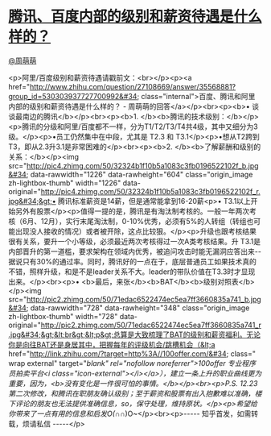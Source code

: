 
#  [腾讯、百度内部的级别和薪资待遇是什么样的？](https://zhihu.com/questions/27108605)



[@周萌萌](https://zhihu.com/people/0b6d6678b208a32e620775464bfdc0ec)

&lt;p&gt;阿里/百度级别和薪资待遇请戳前文：&lt;br&gt;&lt;/p&gt;&lt;p&gt;&lt;a href=&#34;http://www.zhihu.com/question/27108669/answer/35568881?group_id=530303937727700992&#34; class=&#34;internal&#34;&gt;百度、腾讯和阿里内部的级别和薪资待遇是什么样的？ - 周萌萌的回答&lt;/a&gt;&lt;/p&gt;&lt;br&gt;&lt;p&gt;&lt;b&gt;•   谈谈最南边的腾讯&lt;/b&gt;&lt;/p&gt;&lt;br&gt;&lt;p&gt;&lt;b&gt;1. &lt;/b&gt;&lt;b&gt;腾讯的技术级别：&lt;/b&gt;&lt;/p&gt;&lt;p&gt;腾讯的分级和阿里/百度都不一样，分为T1/T2/T3/T4共4级，其中又细分为3级。&lt;/p&gt;&lt;p&gt;•员工仍然集中在中段，尤其是 T2.3 和 T3.1&lt;/p&gt;&lt;p&gt;•想从T2跨到T3，即从2.3升3.1是非常困难的&lt;/p&gt;&lt;br&gt;&lt;p&gt;&lt;b&gt;2. &lt;/b&gt;&lt;b&gt;了解薪酬和级别的关系：&lt;/b&gt;&lt;/p&gt;&lt;img src=&#34;http://pic4.zhimg.com/50/32324b1f10b5a1083c3fb0196522102f_b.jpg&#34; data-rawwidth=&#34;1226&#34; data-rawheight=&#34;604&#34; class=&#34;origin_image zh-lightbox-thumb&#34; width=&#34;1226&#34; data-original=&#34;http://pic4.zhimg.com/50/32324b1f10b5a1083c3fb0196522102f_r.jpg&#34;&gt;• 腾讯标准薪资是14薪，但是通常能拿到16-20薪&lt;p&gt;• T3.1以上开始另外有股票&lt;/p&gt;&lt;p&gt;值得一提的是，腾讯是有淘汰制考核的。一般一年两次考核（6月、12月），实行末尾淘汰制，0-10%优秀，必须有5%的人转组（转组也可能出现没人接收的情况）或者被开除，这点比较狠。&lt;/p&gt;&lt;p&gt;升级也跟考核结果很有关系，要升一个小等级，必须最近两次考核得过一次A类考核结果。升 T3.1是内部晋升的第一道槛，要求架构在领域内优秀，被追问攻击时能无漏洞应答出来--据说只有30%的通过率。同时，腾讯好的一点在于，底层普通员工如果技术真的不错，照样升级，和是不是leader关系不大。leader的带队价值在T3.3时才显现出来。&lt;/p&gt;&lt;br&gt;&lt;p&gt;•   &lt;b&gt;最后，来张&lt;/b&gt;&lt;b&gt;BAT&lt;/b&gt;&lt;b&gt;级别对照表&lt;/b&gt;&lt;/p&gt;&lt;img src=&#34;http://pic2.zhimg.com/50/71edac6522474ec5ea7ff3660835a741_b.jpg&#34; data-rawwidth=&#34;728&#34; data-rawheight=&#34;348&#34; class=&#34;origin_image zh-lightbox-thumb&#34; width=&#34;728&#34; data-original=&#34;http://pic2.zhimg.com/50/71edac6522474ec5ea7ff3660835a741_r.jpg&#34;&gt;&lt;br&gt;&lt;p&gt;总算是大致梳理了BAT的级别和薪资福利。无论你是向往BAT还是身居其中，把握每年的评级机会/跳槽机会（&lt;a href=&#34;http://link.zhihu.com/?target=http%3A//100offer.com/&#34; class=&#34; wrap external&#34; target=&#34;_blank&#34; rel=&#34;nofollow noreferrer&#34;&gt;100offer 专业程序员拍卖平台&lt;i class=&#34;icon-external&#34;&gt;&lt;/i&gt;&lt;/a&gt;），建立一条上升的职业曲线更为重要，因为，&lt;b&gt;没有变化是一件很可怕的事情。&lt;/b&gt;&lt;/p&gt;&lt;br&gt;&lt;p&gt;P.S. 12.23第二次修改，和腾讯在职朋友确认级别；至于薪资和股票有出入抱歉难以准确，楼下评论的朋友也无法提供准确信息，so，保守处理，维持原状。&lt;/p&gt;&lt;p&gt;希望给你带来了一点有用的信息和启发O(∩_∩)O~&lt;/p&gt;&lt;br&gt;&lt;p&gt;----- 知乎首发，如需转载，烦请私信 -----&lt;/p&gt;